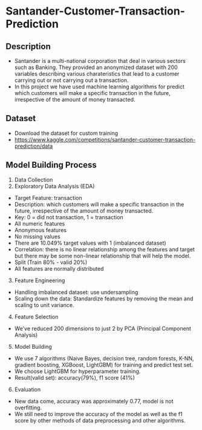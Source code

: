 
# Santander-Customer-Transaction-Prediction




## Description
+ Santander is a multi-national corporation that deal in various sectors such as Banking. They provided an anonymized dataset with 200 variables describing various charateristics that lead to a customer carrying out or not carrying out a transaction. 
+ In this project we have used machine learning algorithms for predict which customers will make a specific transaction in the future, irrespective of the amount of money transacted.
## Dataset
+ Download the dataset for custom training
+ https://www.kaggle.com/competitions/santander-customer-transaction-prediction/data

## Model Building Process
1. Data Collection
2. Exploratory Data Analysis (EDA)

+ Target Feature: transaction
+ Description: which customers will make a specific transaction in the future, irrespective of the amount of money transacted.
+ Key: 0 = did not transaction, 1 = transaction
+ All numeric features
+ Anonymous features
+ No missing values
+ There are 10.049% target values with 1 (imbalanced dataset)
+ Correlation: there is no linear relationship among the features and target but there may be some non-linear relationship that will help the model.
+ Split (Train 80% - valid 20%)
+ All features are normally distributed

3. Feature Engineering
+ Handling imbalanced dataset: use undersampling
+ Scaling down the data: Standardize features by removing the mean and scaling to unit variance.

4. Feature Selection
+ We've reduced 200 dimensions to just 2 by PCA (Principal Component Analysis)

5. Model Building
+ We use 7 algorithms (Naive Bayes, decision tree, random forests, K-NN, gradient boosting, XGBoost, LightGBM) for training and predict test set.
+ We choose LightGBM for hyperparameter training.
+ Result(valid set): accuracy(79%), f1 score (41%)
6. Evaluation
+ New data come, accuracy was approximately 0.77, model is not overfitting.
+ We still need to improve the accuracy of the model as well as the f1 score by other methods of data preprocessing and other algorithms.